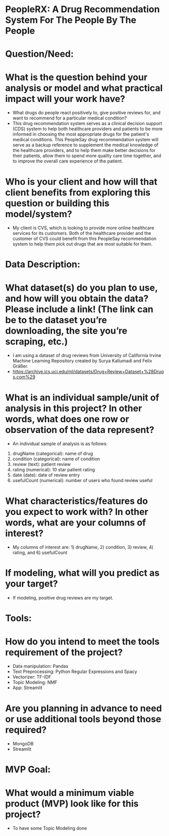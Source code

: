 # PeopleRX: A Drug Recommendation System For The People By The People

# Question/Need:
# What is the question behind your analysis or model and what practical impact will your work have?
- What drugs do people react positively to, give positive reviews for, and want to recommend for a particular medical condition? 
- This drug recommendation system serves as a clinical decision support (CDS) system to help both healthcare providers and patients to be more informed in choosing the most appropriate drugs for the patient's medical conditions. This PeopleSay drug recommendation system will serve as a backup reference to supplement the medical knowledge of the healthcare providers, and to help them make better decisions for their patients, allow them to spend more quality care time together, and to improve the overall care experience of the patient. 

# Who is your client and how will that client benefits from exploring this question or building this model/system?
- My client is CVS, which is looking to provide more online healthcare services for its customers. Both of the healthcare provider and the customer of CVS could benefit from this PeopleSay recommendation system to help them pick out drugs that are most suitable for them. 

# Data Description:
# What dataset(s) do you plan to use, and how will you obtain the data? Please include a link! (The link can be to the dataset you’re downloading, the site you’re scraping, etc.)
- I am using a dataset of drug reviews from University of California Irvine Machine Learning Repository created by Surya Kallumadi and Felix Gräßer. 
- https://archive.ics.uci.edu/ml/datasets/Drug+Review+Dataset+%28Drugs.com%29

# What is an individual sample/unit of analysis in this project? In other words, what does one row or observation of the data represent?
- An individual sample of analysis is as follows:
1. drugName (categorical): name of drug
2. condition (categorical): name of condition
3. review (text): patient review
4. rating (numerical): 10 star patient rating
5. date (date): date of review entry
6. usefulCount (numerical): number of users who found review useful

# What characteristics/features do you expect to work with? In other words, what are your columns of interest?
- My columns of interest are: 1) drugName, 2) condition, 3) review, 4) rating, and 6) usefulCount

# If modeling, what will you predict as your target?
- If modeling, positive drug reviews are my target. 

# Tools:
# How do you intend to meet the tools requirement of the project?
- Data manipulation: Pandas
- Text Preprocessing: Python Regular Expressions and Spacy
- Vectorizer: TF-IDF
- Topic Modeling: NMF
- App: Streamlit
# Are you planning in advance to need or use additional tools beyond those required?
- MongoDB
- Streamlit

# MVP Goal:
# What would a minimum viable product (MVP) look like for this project?
- To have some Topic Modeling done
